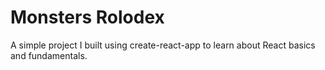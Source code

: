 # Monsters Rolodex

A simple project I built using create-react-app to learn about React basics and fundamentals.
